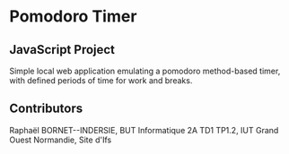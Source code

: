 # Pomodoro Timer
## JavaScript Project
Simple local web application emulating a pomodoro method-based timer, with defined periods of time for work and breaks.

## Contributors
Raphaël BORNET--INDERSIE, BUT Informatique 2A TD1 TP1.2, IUT Grand Ouest Normandie, Site d'Ifs
